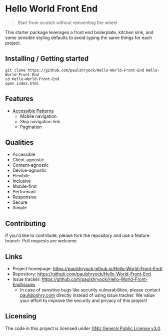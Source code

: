 <!--![Logo of the project](https://raw.githubusercontent.com/jehna/readme-best-practices/master/sample-logo.png)-->

# Hello World Front End
> Start from scratch without reinventing the wheel

This starter package leverages a front end boilerplate, kitchen sink, and some sensible styling defaults to avoid typing the same things for each project.

## Installing / Getting started

<!-- A quick introduction of the minimal setup you need to get a hello world up &
running. -->

```shell
git clone https://github.com/paulshryock/Hello-World-Front-End Hello-World-Front-End
cd Hello-World-Front-End
open index.html
```

<!-- Here you should say what actually happens when you execute the code above.

### Initial Configuration

Some projects require initial configuration (e.g. access tokens or keys, `npm i`).
This is the section where you would document those requirements.

## Developing

Here's a brief intro about what a developer must do in order to start developing
the project further:

```shell
git clone https://github.com/your/awesome-project.git
cd awesome-project/
packagemanager install
```

And state what happens step-by-step.

### Building

If your project needs some additional steps for the developer to build the
project after some code changes, state them here:

```shell
./configure
make
make install
```

Here again you should state what actually happens when the code above gets
executed.

### Deploying / Publishing

In case there's some step you have to take that publishes this project to a
server, this is the right time to state it.

```shell
packagemanager deploy awesome-project -s server.com -u username -p password
```

And again you'd need to tell what the previous code actually does. -->

## Features

- [Accessible Patterns](http://www.a11ymatters.com/patterns/)
	- Mobile navigation
	- Skip navigation link
	- Pagination

## Qualities

- Accessible
- Client-agnostic
- Content-agnostic
- Device-agnostic
- Flexibile
- Inclusive
- Mobile-first
- Performant
- Responsive
- Secure
- Simple

<!-- ## Configuration

Here you should write what are all of the configurations a user can enter when
using the project.

#### Argument 1
Type: `String`  
Default: `'default value'`

State what an argument does and how you can use it. If needed, you can provide
an example below.

Example:
```bash
awesome-project "Some other value"  # Prints "You're nailing this readme!"
```

#### Argument 2
Type: `Number|Boolean`  
Default: 100

Copy-paste as many of these as you need. -->

## Contributing

If you'd like to contribute, please fork the repository and use a feature
branch. Pull requests are welcome.

## Links

<!-- Even though this information can be found inside the project on machine-readable
format like in a .json file, it's good to include a summary of most useful
links to humans using your project. You can include links like: -->

- Project homepage: https://paulshryock.github.io/Hello-World-Front-End/
- Repository: https://github.com/paulshryock/Hello-World-Front-End
- Issue tracker: https://github.com/paulshryock/Hello-World-Front-End/issues
  - In case of sensitive bugs like security vulnerabilities, please contact
    paul@pshry.com directly instead of using issue tracker. We value your effort
    to improve the security and privacy of this project!
<!-- - Related projects:
  - Your other project: https://github.com/your/other-project/
  - Someone else's project: https://github.com/someones/awesome-project/ -->


## Licensing

The code in this project is licensed under [GNU General Public License v3.0](https://github.com/paulshryock/Hello-World-Front-End/blob/master/LICENSE).
